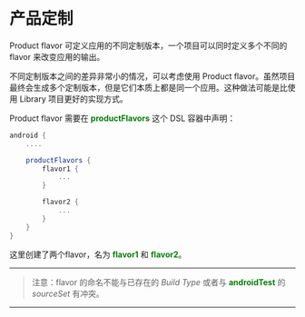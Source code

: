 # 产品定制

Product flavor 可定义应用的不同定制版本，一个项目可以同时定义多个不同的 flavor 来改变应用的输出。

不同定制版本之间的差异非常小的情况，可以考虑使用 Product flavor。虽然项目最终会生成多个定制版本，但是它们本质上都是同一个应用。这种做法可能是比使用 Library 项目更好的实现方式。

Product flavor 需要在 **<font color='green'>productFlavors</font>** 这个 DSL 容器中声明：

``` Groovy
android {
    ....

    productFlavors {
        flavor1 {
            ...
        }

        flavor2 {
            ...
        }
    }
}
```

这里创建了两个flavor，名为 **<font color='green'>flavor1</font>** 和 **<font color='green'>flavor2</font>**。

---

> 注意：flavor 的命名不能与已存在的 *Build Type* 或者与 **<font color='green'>androidTest</font>** 的 *sourceSet* 有冲突。

---